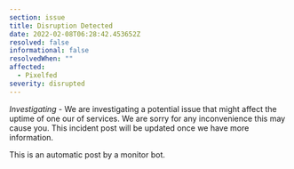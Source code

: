 ```yaml
---
section: issue
title: Disruption Detected
date: 2022-02-08T06:28:42.453652Z
resolved: false
informational: false
resolvedWhen: ""
affected:
  - Pixelfed
severity: disrupted
---
```

*Investigating* - We are investigating a potential issue that might affect the uptime of one our of services. We are sorry for any inconvenience this may cause you. This incident post will be updated once we have more information.

This is an automatic post by a monitor bot.
        